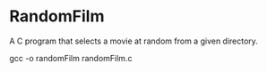 # RandomFilm
A C program that selects a movie at random from a given directory.

gcc -o randomFilm randomFilm.c
